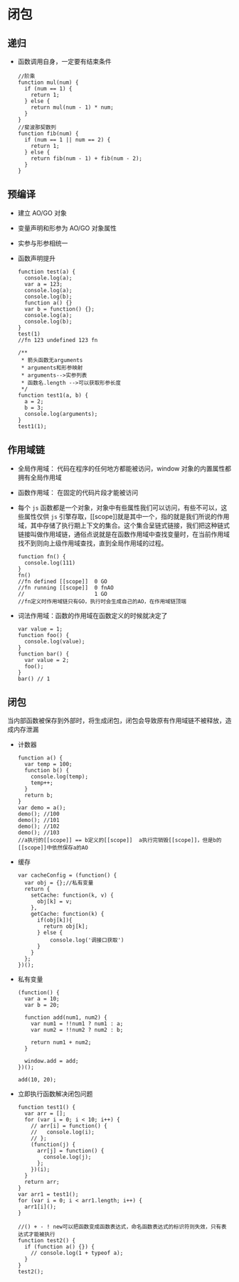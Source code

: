 # 闭包

## 递归

- 函数调用自身，一定要有结束条件

  ```
  //阶乘
  function mul(num) {
    if (num == 1) {
      return 1;
    } else {
      return mul(num - 1) * num;
    }
  }
  //斐波那契数列
  function fib(num) {
    if (num == 1 || num == 2) {
      return 1;
    } else {
      return fib(num - 1) + fib(num - 2);
    }
  }
  ```

## 预编译

- 建立 AO/GO 对象

- 变量声明和形参为 AO/GO 对象属性

- 实参与形参相统一

- 函数声明提升

  ```
  function test(a) {
    console.log(a);
    var a = 123;
    console.log(a);
    console.log(b);
    function a() {}
    var b = function() {};
    console.log(a);
    console.log(b);
  }
  test(1)
  //fn 123 undefined 123 fn

  /**
   * 箭头函数无arguments
   * arguments和形参映射
   * arguments-->实参列表
   * 函数名.length -->可以获取形参长度
   */
  function test1(a, b) {
    a = 2;
    b = 3;
    console.log(arguments);
  }
  test1(1);
  ```

## 作用域链

- 全局作用域： 代码在程序的任何地方都能被访问，window 对象的内置属性都拥有全局作用域
- 函数作用域： 在固定的代码片段才能被访问

- 每个 `js` 函数都是一个对象，对象中有些属性我们可以访问，有些不可以，这些属性仅供 `js` 引擎存取，[[scope]]就是其中一个，指的就是我们所说的作用域，其中存储了执行期上下文的集合。这个集合呈链式链接，我们把这种链式链接叫做作用域链，通俗点说就是在函数作用域中查找变量时，在当前作用域找不到则向上级作用域查找，直到全局作用域的过程。

  ```
  function fn() {
    console.log(111)
  }
  fn()
  //fn defined [[scope]]  0 GO
  //fn running [[scope]]  0 fnAO
  //                      1 GO
  //fn定义时作用域链只有GO，执行时会生成自己的AO，在作用域链顶端
  ```

- 词法作用域：函数的作用域在函数定义的时候就决定了

  ```
  var value = 1;
  function foo() {
    console.log(value);
  }
  function bar() {
    var value = 2;
    foo();
  }
  bar() // 1
  ```

## 闭包

当内部函数被保存到外部时，将生成闭包，闭包会导致原有作用域链不被释放，造成内存泄漏

- 计数器

  ```
  function a() {
    var temp = 100;
    function b() {
      console.log(temp);
      temp++;
    }
    return b;
  }
  var demo = a();
  demo(); //100
  demo(); //101
  demo(); //102
  demo(); //103
  //a执行的[[scope]] == b定义的[[scope]]  a执行完销毁[[scope]]，但是b的[[scope]]中依然保存a的AO
  ```

- 缓存

  ```
  var cacheConfig = (function() {
    var obj = {};//私有变量
    return {
      setCache: function(k, v) {
        obj[k] = v;
      },
      getCache: function(k) {
        if(obj[k]){
          return obj[k];
        } else {
        	console.log('调接口获取')
        }
      }
    };
  })();
  ```

- 私有变量

  ```
  (function() {
    var a = 10;
    var b = 20;

    function add(num1, num2) {
      var num1 = !!num1 ? num1 : a;
      var num2 = !!num2 ? num2 : b;

      return num1 + num2;
    }

    window.add = add;
  })();

  add(10, 20);
  ```

* 立即执行函数解决闭包问题

  ```
  function test1() {
    var arr = [];
    for (var i = 0; i < 10; i++) {
      // arr[i] = function() {
      //   console.log(i);
      // };
      (function(j) {
        arr[j] = function() {
          console.log(j);
        };
      })(i);
    }
    return arr;
  }
  var arr1 = test1();
  for (var i = 0; i < arr1.length; i++) {
    arr1[i]();
  }

  //() + - ! new可以把函数变成函数表达式，命名函数表达式的标识符则失效，只有表达式才能被执行
  function test2() {
    if (function a() {}) {
      // console.log(1 + typeof a);
    }
  }
  test2();
  ```
